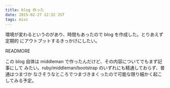 ```yaml
---
title: blog 作った
date: 2015-02-27 12:32 JST
tags: misc
---
```


環境が変わるというのがあり、時間もあったので blog を作成した。とりあえず定期的
にアウトプットするきっかけにしたい。

READMORE

この blog 自体は middleman で作ったんだけど、その内容についてでもまず記事にして
みたい。ruby/middleman/bootstrap のいずれにも精通しておらず、普通はつまづか
なさそうなところでつまづきまくったので可能な限り細かく起こしてみる予定。
